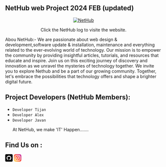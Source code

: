 ## NetHub web Project 2024 FEB (updated)
<p align="center">
<a href="https://nethub-rouge.vercel.app/ "><img title="NetHub" src="https://raw.githubusercontent.com/developertijanke/NetHub-web-project/main/assets/img/logo.png" height="200px"></a>
<p align="center">Click the NetHub log to visite the website.</p>
<p>Abou NetHub:- We are passionate about web design & development,software update & installation, maintenance and everything related to the ever-evolving world of technology. Our mission is to empower the community by providing insightful articles, tutorials, and resources that educate and inspire. Join us on this exciting journey of discovery and innovation as we unravel the mysteries of technology together. We invite you to explore Nethub and be a part of our growing community. Together, let's embrace the possibilities that technology offers and shape a brighter digital future.
</p>


    
## Project Developers (NetHub Members):
* ```Developer Tijan```
* `Developer Alex`
* `Developer Javan`
  <p> At NetHub, we make 'IT' Happen.......</p>

## Find Us on :
[![Github](https://raw.githubusercontent.com/developertijanke/Developer_Tijan_Icons/main/Pro%20Icons/github.png)](https://github.com/developertijanke/)
[![Instagram](https://raw.githubusercontent.com/developertijanke/Developer_Tijan_Icons/main/Pro%20Icons/instagram.png)](https://www.instagram.com/developer_tijan/)

